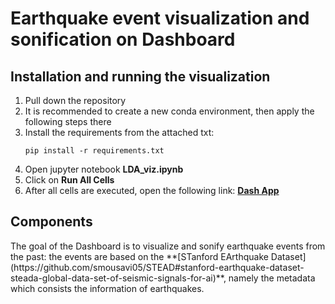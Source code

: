 <h1>Earthquake event visualization and sonification on Dashboard </h1>
<h2>Installation and running the visualization</h2>

1. Pull down the repository
2. It is recommended to create a new conda environment, then apply the following steps there 
3. Install the requirements from the attached txt:
    ```
    pip install -r requirements.txt
    ```
4. Open jupyter notebook **LDA_viz.ipynb**
5. Click on **Run All Cells**
6. After all cells are executed, open the following link: **[Dash App](http://127.0.0.1:8050/)**

<h2>Components </h2>
The goal of the Dashboard is to visualize and sonify earthquake events from the past:
the events are based on the **[STanford EArthquake Dataset](https://github.com/smousavi05/STEAD#stanford-earthquake-dataset-steada-global-data-set-of-seismic-signals-for-ai)**, namely the metadata which consists the information of earthquakes.
